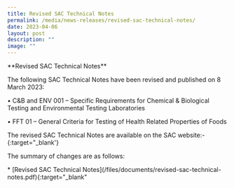 ```yaml
---
title: Revised SAC Technical Notes
permalink: /media/news-releases/revised-sac-technical-notes/
date: 2023-04-06
layout: post
description: ""
image: ""
---
```

\*\*Revised SAC Technical Notes\*\*

The following SAC Technical Notes have been revised and published on 8 March 2023:

  •	C&amp;B and ENV 001 – Specific Requirements for Chemical &amp; Biological Testing and Environmental Testing Laboratories
  
  •	FFT 01 – General Criteria for Testing of Health Related Properties of Foods

The revised SAC Technical Notes are available on the SAC website:-
{:target="\_blank'}


The summary of changes are as follows: 

\* \[Revised SAC Technical Notes\](/files/documents/revised-sac-technical-notes.pdf){:target="\_blank"